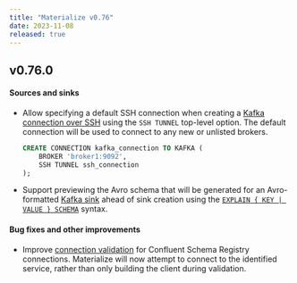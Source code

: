 ```yaml
---
title: "Materialize v0.76"
date: 2023-11-08
released: true
---
```


## v0.76.0

#### Sources and sinks

* Allow specifying a default SSH connection when creating a [Kafka connection over SSH](https://materialize.com/docs/sql/create-connection/#ssh-tunnel-t1)
  using the `SSH TUNNEL` top-level option. The default connection will be used
  to connect to any new or unlisted brokers.

  ```sql
  CREATE CONNECTION kafka_connection TO KAFKA (
      BROKER 'broker1:9092',
      SSH TUNNEL ssh_connection
  );
  ```

* Support previewing the Avro schema that will be generated for an
  Avro-formatted [Kafka sink](/sql/create-sink/kafka/) ahead of sink creation
  using the [`EXPLAIN { KEY | VALUE } SCHEMA`](/sql/explain-schema/) syntax.

#### Bug fixes and other improvements

* Improve [connection validation](/sql/create-connection/#connection-validation)
  for Confluent Schema Registry connections. Materialize will now attempt to
  connect to the identified service, rather than only building the client during
  validation.

